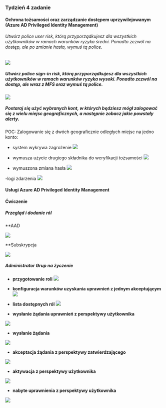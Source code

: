### Tydzień 4 zadanie

#### Ochrona tożsamości oraz zarządzanie dostępem uprzywilejowanym (Azure AD Privileged Identity Management)



###### Utwórz police user risk, którą przyporządkujesz dla wszystkich użytkowników w ramach warunków ryzyka średni. Ponadto zezwól na dostęp, ale po zmianie hasła, wymuś tą police.

![](https://github.com/yourand/szkolaChmury/blob/master/azureSecurity/week4/img/1-user-risk-policy.JPG)



##### Utwórz police sign-in risk, którą przyporządkujesz dla wszystkich użytkowników w ramach warunków ryzyka wysoki. Ponadto zezwól na dostęp, ale wraz z MFS oraz wymuś tą police.

![](https://github.com/yourand/szkolaChmury/blob/master/azureSecurity/week4/img/2-sign-in-risk-policy.JPG)

##### Postaraj się użyć wybranych kont, w których będziesz mógł zalogować się z wielu miejsc geograficznych, a następnie zobacz jakie powstały alerty.

POC: Zalogowanie się z dwóch geograficznie odległych miejsc na jedno konto:

- system wykrywa zagrożenie
  ![](https://github.com/yourand/szkolaChmury/blob/master/azureSecurity/week4/img/3-sign-in-risk-policy-weryfikacja.JPG)


- wymusza użycie drugiego składnika do weryfikacji tożsamości
  ![](https://github.com/yourand/szkolaChmury/blob/master/azureSecurity/week4/img/3-sign-in-risk-policy-weryfikacja2.JPG)


- wymuszona zmiana hasła
  ![](https://github.com/yourand/szkolaChmury/blob/master/azureSecurity/week4/img/3-sign-in-risk-policy-weryfikacja3.JPG)

-logi zdarzenia
![](https://github.com/yourand/szkolaChmury/blob/master/azureSecurity/week4/img/3-sign-in-risk-policy-log.JPG)

#### Usługi Azure AD Privileged Identity Management

#### Ćwiczenie

##### Przegląd i dodanie ról

**AAD

![](https://github.com/yourand/szkolaChmury/blob/master/azureSecurity/week4/img/5-dodaj-role-1.jpg)

**Subskrypcja

![](https://github.com/yourand/szkolaChmury/blob/master/azureSecurity/week4/img/6-dodaj-role-sub.jpg)


##### Administrator Grup na życzenie

- **przygotowanie roli**
  ![](https://github.com/yourand/szkolaChmury/blob/master/azureSecurity/week4/img/7-rola-1.jpg)

- **konfiguracja warunków uzyskania uprawnień z jednym akceptującym**
  ![](https://github.com/yourand/szkolaChmury/blob/master/azureSecurity/week4/img/7-rola-1.jpg)

- **lista dostępnych ról**
  ![](https://github.com/yourand/szkolaChmury/blob/master/azureSecurity/week4/img/8-lista-rol.jpg)

- **wysłanie żądania uprawnień z perspektywy użytkownika**

![](https://github.com/yourand/szkolaChmury/blob/master/azureSecurity/week4/img/9-warunki-uzyskania.jpg)

- **wysłanie żądania**

![](https://github.com/yourand/szkolaChmury/blob/master/azureSecurity/week4/img/10-wyslanie-rzadania.jpg)

- **akceptacja żądania z perspektywy zatwierdzającego**

![](https://github.com/yourand/szkolaChmury/blob/master/azureSecurity/week4/img/11-akceptacja.jpg)

- **aktywacja z perspektywy użytkownika**

![](https://github.com/yourand/szkolaChmury/blob/master/azureSecurity/week4/img/14-aktywne-role.jpg)

- **nabyte uprawnienia z perspektywy użytkownika**

![](https://github.com/yourand/szkolaChmury/blob/master/azureSecurity/week4/img/12-uprawnienia.jpg)

